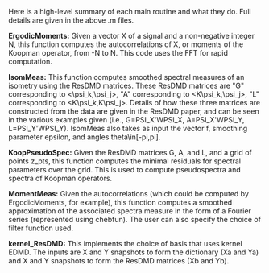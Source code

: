 Here is a high-level summary of each main routine and what they do. Full details are given in the above .m files.

**ErgodicMoments:** Given a vector X of a signal and a non-negative integer N, this function computes the autocorrelations of X, or moments of the Koopman operator, from -N to N. This code uses the FFT for rapid computation.

**IsomMeas:** This function computes smoothed spectral measures of an isometry using the ResDMD matrices. These ResDMD matrices are "G" corresponding to <\psi_k,\psi_j>, "A" corresponding to <K\psi_k,\psi_j>, "L" corresponding to <K\psi_k,K\psi_j>. Details of how these three matrices are constructed from the data are given in the ResDMD paper, and can be seen in the various examples given (i.e., G=PSI_X'WPSI_X, A=PSI_X'WPSI_Y, L=PSI_Y'WPSI_Y). IsomMeas also takes as input the vector f, smoothing parameter epsilon, and angles theta\in[-pi,pi].

**KoopPseudoSpec:** Given the ResDMD matrices G, A, and L, and a grid of points z_pts, this function computes the minimal residuals for spectral parameters over the grid. This is used to compute pseudospectra and spectra of Koopman operators.

**MomentMeas:** Given the autocorrelations (which could be computed by ErgodicMoments, for example), this function computes a smoothed approximation of the associated spectra measure in the form of a Fourier series (represented using chebfun). The user can also specify the choice of filter function used.

**kernel_ResDMD:** This implements the choice of basis that uses kernel EDMD. The inputs are X and Y snapshots to form the dictionary (Xa and Ya) and X and Y snapshots to form the ResDMD matrices (Xb and Yb).

